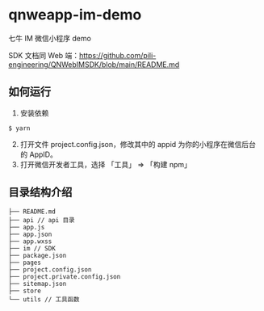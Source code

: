 # qnweapp-im-demo

七牛 IM 微信小程序 demo

SDK 文档同 Web 端：https://github.com/pili-engineering/QNWebIMSDK/blob/main/README.md

## 如何运行

1. 安装依赖
```shell
$ yarn 
```
2. 打开文件 project.config.json，修改其中的 appid 为你的小程序在微信后台的 AppID。
3. 打开微信开发者工具，选择 「工具」 => 「构建 npm」

## 目录结构介绍

```
├── README.md
├── api // api 目录
├── app.js 
├── app.json
├── app.wxss
├── im // SDK
├── package.json
├── pages
├── project.config.json
├── project.private.config.json
├── sitemap.json
├── store
└── utils // 工具函数
```

